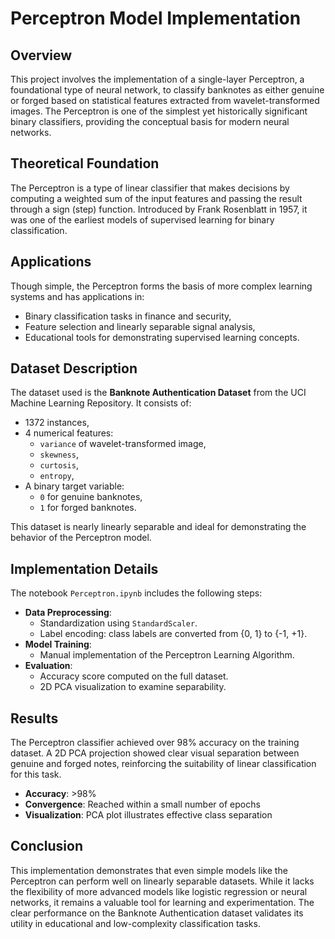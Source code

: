 # Perceptron Model Implementation

## Overview

This project involves the implementation of a single-layer Perceptron, a foundational type of neural network, to classify banknotes as either genuine or forged based on statistical features extracted from wavelet-transformed images. The Perceptron is one of the simplest yet historically significant binary classifiers, providing the conceptual basis for modern neural networks.

## Theoretical Foundation

The Perceptron is a type of linear classifier that makes decisions by computing a weighted sum of the input features and passing the result through a sign (step) function. Introduced by Frank Rosenblatt in 1957, it was one of the earliest models of supervised learning for binary classification.

## Applications

Though simple, the Perceptron forms the basis of more complex learning systems and has applications in:

- Binary classification tasks in finance and security,
- Feature selection and linearly separable signal analysis,
- Educational tools for demonstrating supervised learning concepts.

## Dataset Description

The dataset used is the **Banknote Authentication Dataset** from the UCI Machine Learning Repository. It consists of:

- 1372 instances,
- 4 numerical features:
  - `variance` of wavelet-transformed image,
  - `skewness`,
  - `curtosis`,
  - `entropy`,
- A binary target variable:
  - `0` for genuine banknotes,
  - `1` for forged banknotes.

This dataset is nearly linearly separable and ideal for demonstrating the behavior of the Perceptron model.

## Implementation Details

The notebook `Perceptron.ipynb` includes the following steps:

- **Data Preprocessing**:
  - Standardization using `StandardScaler`.
  - Label encoding: class labels are converted from \{0, 1\} to \{-1, +1\}.
- **Model Training**:
  - Manual implementation of the Perceptron Learning Algorithm.
- **Evaluation**:
  - Accuracy score computed on the full dataset.
  - 2D PCA visualization to examine separability.

## Results

The Perceptron classifier achieved over 98% accuracy on the training dataset. A 2D PCA projection showed clear visual separation between genuine and forged notes, reinforcing the suitability of linear classification for this task.

- **Accuracy**: >98%
- **Convergence**: Reached within a small number of epochs
- **Visualization**: PCA plot illustrates effective class separation

## Conclusion

This implementation demonstrates that even simple models like the Perceptron can perform well on linearly separable datasets. While it lacks the flexibility of more advanced models like logistic regression or neural networks, it remains a valuable tool for learning and experimentation. The clear performance on the Banknote Authentication dataset validates its utility in educational and low-complexity classification tasks.


